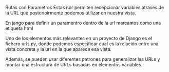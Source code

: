 Rutas con Parametros
Estas nor permiten recepcionar variables atraves de la URL que posterioirmente podemos utilizar en nuestra vista.

En jango para definir un paramentro dentro de la url marcamos como una etiqueta html

Uno de los elementos más relevantes en un proyecto de Django es el fichero urls.py, donde podemos especificar cual es la relación entre una vista concreta y la url en la que aparece esa vista.

Además, se pueden usar diferentes patrones para generalizar las URLs y montar una estructura de URLs basadas en elementos variables.